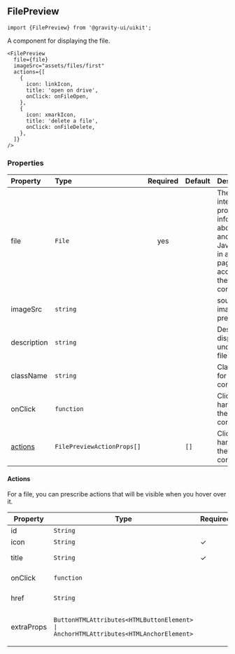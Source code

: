 <!--GITHUB_BLOCK-->

## FilePreview

<!--/GITHUB_BLOCK-->

```tsx
import {FilePreview} from '@gravity-ui/uikit';
```

A component for displaying the file.

<!--GITHUB_BLOCK-->

```tsx
<FilePreview
  file={file}
  imageSrc="assets/files/first"
  actions={[
    {
      icon: linkIcon,
      title: 'open on drive',
      onClick: onFileOpen,
    },
    {
      icon: xmarkIcon,
      title: 'delete a file',
      onClick: onFileDelete,
    },
  ]}
/>
```

<!--/GITHUB_BLOCK-->

<!--LANDING_BLOCK

<ExampleBlock
    code={`
<UIKit.FilePreview
  file={file}
  imageSrc="assets/files/first"
  actions={[
    {
      icon: linkIcon,
      title: 'open on drive',
      onClick: onFileOpen,
    },
    {
      icon: xmarkIcon,
      title: 'delete a file',
      onClick: onFileDelete,
    },
  ]}
/>
`}>
    <UIKit.FilePreview
      file={file}
      imageSrc="assets/files/first"
      actions={[
        {
          icon: linkIcon,
          title: 'open on drive',
          onClick: onFileOpen,
        },
        {
          icon: xmarkIcon,
          title: 'delete a file',
          onClick: onFileDelete,
        },
      ]}
    />
</ExampleBlock>
LANDING_BLOCK-->

<!--GITHUB_BLOCK-->

### Properties

| Property            | Type                       | Required | Default | Description                                                                                                      |
| :------------------ | :------------------------- | :------: | :------ | :--------------------------------------------------------------------------------------------------------------- |
| file                | `File`                     |   yes    |         | The File interface provides information about files and allows JavaScript in a web page to access their content. |
| imageSrc            | `string`                   |          |         | source for image preview                                                                                         |
| description         | `string`                   |          |         | Description displayed under the file name                                                                        |
| className           | `string`                   |          |         | Class name for the file container                                                                                |
| onClick             | `function`                 |          |         | Click handler for the file container                                                                             |
| [actions](#actions) | `FilePreviewActionProps[]` |          | `[]`    | Click handler for the file container                                                                             |

#### Actions

For a file, you can prescribe actions that will be visible when you hover over it.

| Property   | Type                                                                                 | Required | Default | Description                    |
| ---------- | ------------------------------------------------------------------------------------ | -------- | ------- | ------------------------------ |
| id         | `String`                                                                             |          |         | Action id                      |
| icon       | `String`                                                                             | ✓        |         | Action icon                    |
| title      | `String`                                                                             | ✓        |         | Action hint on hover           |
| onClick    | `function`                                                                           |          |         | Action click handler           |
| href       | `String`                                                                             |          |         | Action button href             |
| extraProps | `ButtonHTMLAttributes<HTMLButtonElement> \| AnchorHTMLAttributes<HTMLAnchorElement>` |          |         | Additional action button props |
